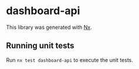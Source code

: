 # dashboard-api

This library was generated with [Nx](https://nx.dev).

## Running unit tests

Run `nx test dashboard-api` to execute the unit tests.
